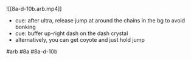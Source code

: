 

![[8a-d-10b.arb.mp4]]

- cue: after ultra, release jump at around the chains in the bg to avoid bonking
- cue: buffer up-right dash on the dash crystal
- alternatively, you can get coyote and just hold jump

#arb #8a #8a-d-10b

